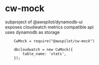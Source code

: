# cw-mock

subproject of @awspilot/dynamodb-ui  
exposes cloudwatch metrics compatible api  
uses dynamodb as storage  

```
	CwMock = require("@awspilot/cw-mock")

	dbcloudwatch = new CwMock({
		table_name: 'stats',
	});
```